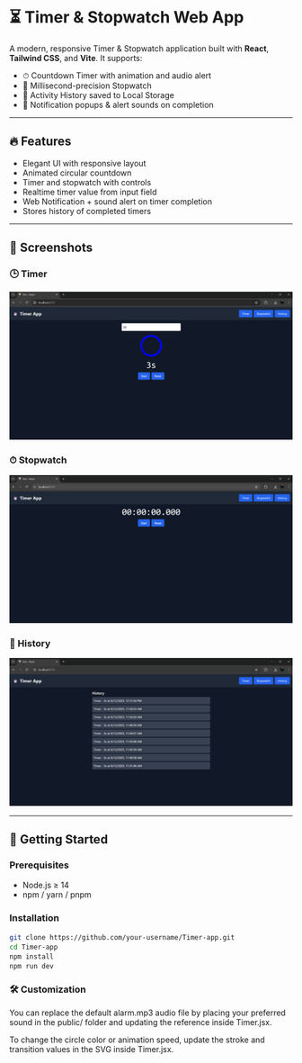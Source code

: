 # ⏳ Timer & Stopwatch Web App

A modern, responsive  Timer & Stopwatch application built with **React**, **Tailwind CSS**, and **Vite**. It supports:
- ⏱ Countdown Timer with animation and audio alert
- 🛑 Millisecond-precision Stopwatch
- 📜 Activity History saved to Local Storage
- 🔔 Notification popups & alert sounds on completion

---

## 🔥 Features

- Elegant UI with responsive layout
- Animated circular countdown
- Timer and stopwatch with controls
- Realtime timer value from input field
- Web Notification + sound alert on timer completion
- Stores history of completed timers

---

## 📸 Screenshots

### 🕒 Timer
![Timer](public/tmr.png)

### ⏱ Stopwatch
![Stopwatch](public/stpw.png)

### 📖 History 
![History](public/hstr.png)

---

## 🚀 Getting Started

### Prerequisites
- Node.js ≥ 14
- npm / yarn / pnpm

### Installation

```bash
git clone https://github.com/your-username/Timer-app.git
cd Timer-app
npm install
npm run dev

```
### 🛠 Customization
You can replace the default alarm.mp3 audio file by placing your preferred sound in the public/ folder and updating the reference inside Timer.jsx.

To change the circle color or animation speed, update the stroke and transition values in the SVG inside Timer.jsx.






 